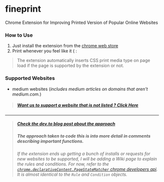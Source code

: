 # fineprint
Chrome Extension for Improving Printed Version of Popular Online Websites

### How to Use

1. Just install the extension from the [chrome web store](https://chrome.google.com/webstore/detail/fine-print/haplmldmmjboafjpelboplllnofkhcaj)
2. Print whenever you feel like it ( :

> The extension automatically inserts CSS print media type on page load if the page is supported by the extension or not.

### Supported Websites

- medium websites (_includes medium articles on domains that aren't medium.com._)

> ##### [Want us to support a website that is not listed ? Click Here](https://github.com/nizarmah/fineprint/issues/new?assignees=&labels=website+request&template=new-website-support-request.md&title=)

---

> ##### [Check the dev.to blog post about the approach](https://dev.to/nizarmah_/hacking-my-way-to-automatic-file-injection-in-chrome-extensions-5big)
>
> ##### The approach taken to code this is into more detail in comments describing important functions. 
> ###### If the extension ends up getting a bunch of installs or requests for new websites to be supported, I will be adding a Wiki page to explain the rules and conditions. For now, refer to the [`chrome.declarativeContent.PageStateMatcher` chrome developers api](https://developer.chrome.com/extensions/declarativeContent#type-PageStateMatcher). It is almost identical to the `Rule` and `Condition` objects.
